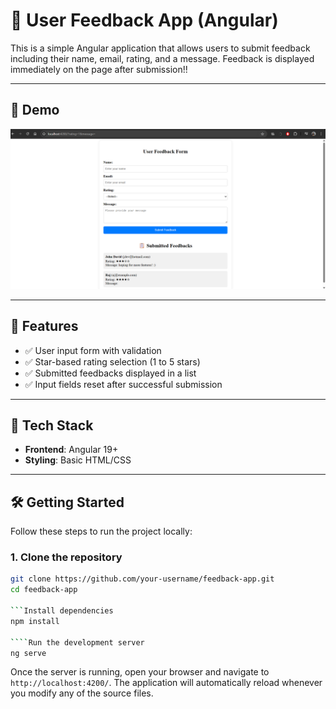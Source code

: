 # 📝 User Feedback App (Angular)

This is a simple Angular application that allows users to submit feedback including their name, email, rating, and a message. Feedback is displayed immediately on the page after submission!!

---

## 📸 Demo

![alt text](image.png)

---

## 🚀 Features

- ✅ User input form with validation
- ✅ Star-based rating selection (1 to 5 stars)
- ✅ Submitted feedbacks displayed in a list
- ✅ Input fields reset after successful submission

---

## 🧰 Tech Stack

- **Frontend**: Angular 19+
- **Styling**: Basic HTML/CSS
---

## 🛠️ Getting Started

Follow these steps to run the project locally:

### 1. Clone the repository

```bash
git clone https://github.com/your-username/feedback-app.git
cd feedback-app

```Install dependencies
npm install

````Run the development server
ng serve
```

Once the server is running, open your browser and navigate to `http://localhost:4200/`. The application will automatically reload whenever you modify any of the source files.
